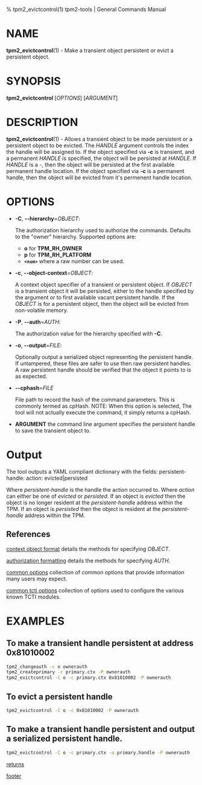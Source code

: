 % tpm2_evictcontrol(1) tpm2-tools | General Commands Manual

# NAME

**tpm2_evictcontrol**(1) - Make a transient object persistent or evict a
persistent object.

# SYNOPSIS

**tpm2_evictcontrol** [*OPTIONS*] [*ARGUMENT*]

# DESCRIPTION

**tpm2_evictcontrol**(1) - Allows a transient object to be made persistent or a
persistent object to
be evicted. The _HANDLE_ argument controls the index the handle will be assigned
to. If the object specified via **-c** is transient, and a permanent _HANDLE_ is
specified, the object will be persisted at _HANDLE_. If _HANDLE_ is a -, then
the object will be persisted at the first available permanent handle location.
If the object specified via **-c** is a permanent handle, then the object will
be evicted from it's permenent handle location.

# OPTIONS

  * **-C**, **\--hierarchy**=_OBJECT_:

    The authorization hierarchy used to authorize the commands. Defaults to the
    "owner" hierarchy. Supported options are:
      * **o** for **TPM_RH_OWNER**
      * **p** for **TPM_RH_PLATFORM**
      * **`<num>`** where a raw number can be used.

  * **-c**, **\--object-context**=_OBJECT_:

    A context object specifier of a transient or persistent object.
    If _OBJECT_ is a transient object it will be persisted, either to the handle
    specified by the argument or to first available vacant persistent handle.
    If the _OBJECT_ is for a persistent object, then the object will be evicted
    from non-volatile memory.

  * **-P**, **\--auth**=_AUTH_:

    The authorization value for the hierarchy specified with **-C**.

  * **-o**, **\--output**=_FILE_:

    Optionally output a serialized object representing the persistent handle.
    If untampered, these files are safer to use then raw persistent handles. A
    raw persistent handle should be verified that the object it points to is
    as expected.

  * **\--cphash**=_FILE_

    File path to record the hash of the command parameters. This is commonly
    termed as cpHash. NOTE: When this option is selected, The tool will not
    actually execute the command, it simply returns a cpHash.

  * **ARGUMENT** the command line argument specifies the persistent handle to
    save the transient object to.

# Output
The tool outputs a YAML compliant dictionary with the fields:
persistent-handle: <handle>
action: evicted|persisted

Where *persistent-handle* is the handle the action occurred to.
Where *action* can either be one of *evicted* or *persisted*. If an object is
*evicted* then the object is no longer resident at the *persistent-handle*
address within the TPM. If an object is *persisted* then the object is resident
at the *persistent-handle* address within the TPM.

## References

[context object format](common/ctxobj.md) details the methods for specifying
_OBJECT_.

[authorization formatting](common/authorizations.md) details the methods for
specifying _AUTH_.

[common options](common/options.md) collection of common options that provide
information many users may expect.

[common tcti options](common/tcti.md) collection of options used to configure
the various known TCTI modules.

# EXAMPLES

## To make a transient handle persistent at address 0x81010002
```bash
tpm2_changeauth -c o ownerauth
tpm2_createprimary -c primary.ctx -P ownerauth
tpm2_evictcontrol -C o -c primary.ctx 0x81010002 -P ownerauth
```

## To evict a persistent handle
```bash
tpm2_evictcontrol -C o -c 0x81010002 -P ownerauth
```

## To make a transient handle persistent and output a serialized persistent handle.
```bash
tpm2_evictcontrol -C o -c primary.ctx -o primary.handle -P ownerauth
```

[returns](common/returns.md)

[footer](common/footer.md)
